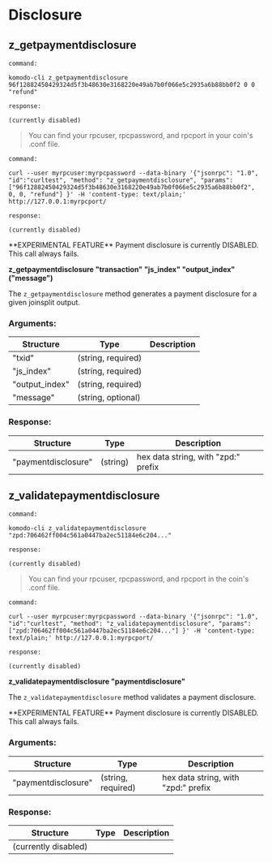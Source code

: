 # Disclosure

## z_getpaymentdisclosure

```
command:

komodo-cli z_getpaymentdisclosure 96f12882450429324d5f3b48630e3168220e49ab7b0f066e5c2935a6b88bb0f2 0 0 "refund"

response:

(currently disabled)
```

> You can find your rpcuser, rpcpassword, and rpcport in your coin's .conf file.

```
command:

curl --user myrpcuser:myrpcpassword --data-binary '{"jsonrpc": "1.0", "id":"curltest", "method": "z_getpaymentdisclosure", "params": ["96f12882450429324d5f3b48630e3168220e49ab7b0f066e5c2935a6b88bb0f2", 0, 0, "refund"] }' -H 'content-type: text/plain;' http://127.0.0.1:myrpcport/

response:

(currently disabled)
```

<aside class="warning">
**EXPERIMENTAL FEATURE**
Payment disclosure is currently DISABLED. This call always fails.
</aside>

**z_getpaymentdisclosure "transaction" "js_index" "output_index" ("message")**

The `z_getpaymentdisclosure` method generates a payment disclosure for a given joinsplit output.

### Arguments:

Structure|Type|Description
---------|----|-----------
"txid"                                       |(string, required)           |
"js_index"                                   |(string, required)           |
"output_index"                               |(string, required)           |
"message"                                    |(string, optional)           |

### Response:

Structure|Type|Description
---------|----|-----------
"paymentdisclosure"                          |(string)                     |hex data string, with "zpd:" prefix

## z_validatepaymentdisclosure

```
command:

komodo-cli z_validatepaymentdisclosure "zpd:706462ff004c561a0447ba2ec51184e6c204..."

response:

(currently disabled)
```

> You can find your rpcuser, rpcpassword, and rpcport in the coin's .conf file.

```
command:

curl --user myrpcuser:myrpcpassword --data-binary '{"jsonrpc": "1.0", "id":"curltest", "method": "z_validatepaymentdisclosure", "params": ["zpd:706462ff004c561a0447ba2ec51184e6c204..."] }' -H 'content-type: text/plain;' http://127.0.0.1:myrpcport/

response:

(currently disabled)
```

**z_validatepaymentdisclosure "paymentdisclosure"**

The `z_validatepaymentdisclosure` method validates a payment disclosure.

<aside class="warning">
**EXPERIMENTAL FEATURE**
Payment disclosure is currently DISABLED. This call always fails.
</aside>

### Arguments:

Structure|Type|Description
---------|----|-----------
"paymentdisclosure"                          |(string, required)           |hex data string, with "zpd:" prefix

### Response:

Structure|Type|Description
---------|----|-----------
(currently disabled)                         |                             |
